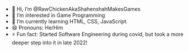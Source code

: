 - 👋 Hi, I’m @RawChickenAkaShahenshahMakesGames
- 👀 I’m interested in Game Programming
- 🌱 I’m currently learning HTML, CSS, JavaScript.
- 😄 Pronouns: He/Him
- ⚡ Fun fact: Started Software Engineering during covid, but took a more deeper step into it in late 2022!

<!---
RawChickenAkaShahenshahMakesGames/RawChickenAkaShahenshahMakesGames is a ✨ special ✨ repository because its `README.md` (this file) appears on your GitHub profile.
You can click the Preview link to take a look at your changes.
--->
